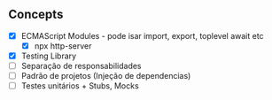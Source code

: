 ## Concepts

- [x] ECMAScript Modules - pode isar import, export, toplevel await etc
  - [x] npx http-server
- [x] Testing Library
- [ ] Separação de responsabilidades
- [ ] Padrão de projetos (Injeção de dependencias)
- [ ] Testes unitários + Stubs, Mocks